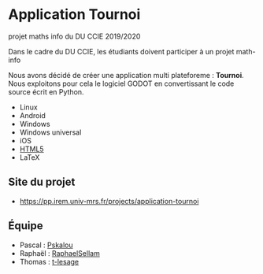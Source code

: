 # Application Tournoi
projet maths info du DU CCIE 2019/2020

Dans le cadre du DU CCIE, les étudiants doivent participer à un projet math-info

Nous avons décidé de créer une application multi plateforeme : **Tournoi**. 
Nous exploitons pour cela le logiciel GODOT en convertissant le code source
écrit en Python.

* Linux
* Android
* Windows
* Windows universal
* iOS
* [HTML5](https://pskalou.github.io/tournoi/source/exports/html/Tournoi_html5.html)
* LaTeX

## Site du projet

* https://pp.irem.univ-mrs.fr/projects/application-tournoi



## Équipe

* Pascal : [Pskalou](https://github.com/Pskalou)
* Raphaël : [RaphaelSellam](https://github.com/RaphaelSellam)
* Thomas : [t-lesage](https://github.com/t-lesage)
